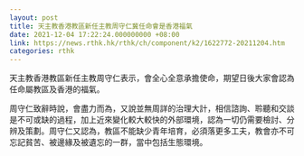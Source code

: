 ```yaml
---
layout: post
title: 天主教香港教區新任主教周守仁冀任命會是香港福氣
date: 2021-12-04 17:22:24.000000000 +08:00
link: https://news.rthk.hk/rthk/ch/component/k2/1622772-20211204.htm
categories: rthk
---
```


天主教香港教區新任主教周守仁表示，會全心全意承擔使命，期望日後大家會認為任命屬教區及香港的福氣。

周守仁致辭時說，會盡力而為，又說並無周詳的治理大計，相信諮詢、聆聽和交談是不可或缺的過程，加上近來變化較大較快的外部環境，認為一切仍需要檢討、分辨及策劃。周守仁又認為，教區不能缺少青年培育，必須落更多工夫，教會亦不可忘記貧苦、被邊緣及被遺忘的一群，當中包括生態環境。
